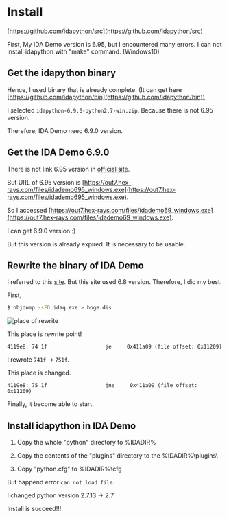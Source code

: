# Install
[https://github.com/idapython/src](https://github.com/idapython/src)

First, My IDA Demo version is 6.95, but I encountered many errors. I can not install idapython with "make" command. (Windows10)

## Get the idapython binary
Hence, I used binary that is already complete. (It can get here [https://github.com/idapython/bin](https://github.com/idapython/bin))

I selected `idapython-6.9.0-python2.7-win.zip`. Because there is not 6.95 version.

Therefore, IDA Demo need 6.9.0 version.

## Get the IDA Demo 6.9.0
There is not link 6.95 version in [official site](https://www.hex-rays.com/products/ida/support/download_demo.shtml).

But URL of 6.95 version is [https://out7.hex-rays.com/files/idademo695_windows.exe](https://out7.hex-rays.com/files/idademo695_windows.exe).

So I accessed [https://out7.hex-rays.com/files/idademo69_windows.exe](https://out7.hex-rays.com/files/idademo69_windows.exe).

I can get 6.9.0 version :)

But this version is already expired. It is necessary to be usable.

## Rewrite the binary of IDA Demo
I referred to this [site](http://kumakichi.github.io/crack-ida.html). But this site used 6.8 version. Therefore, I did my best.

First,

```sh
$ objdump -sFD idaq.exe > hoge.dis
```

![place of rewrite](http://i.imgur.com/IOAeeYh.png)

This place is rewrite point!

```
4119e8:	74 1f                	je     0x411a09 (file offset: 0x11209)
```

I rewrote `741f` -> `751f`.

This place is changed.

```
4119e8:	75 1f                	jne     0x411a09 (file offset: 0x11209)
```

Finally, it become able to start.

## Install idapython in IDA Demo
1. Copy the whole "python" directory to %IDADIR%

2. Copy the contents of the "plugins" directory to the %IDADIR%\plugins\

3. Copy "python.cfg" to %IDADIR%\cfg

But happend error `can not load file`.

I changed python version 2.7.13 -> 2.7

Install is succeed!!!
